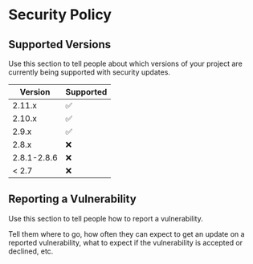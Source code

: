 # Security Policy

## Supported Versions

Use this section to tell people about which versions of your project are
currently being supported with security updates.

| Version     | Supported          |
|-------------|--------------------|
| 2.11.x      | :white_check_mark: |
| 2.10.x      | :white_check_mark: |
| 2.9.x       | :white_check_mark: |
| 2.8.x       | :x:                |
| 2.8.1-2.8.6 | :x:                |
| < 2.7       | :x:                |

## Reporting a Vulnerability

Use this section to tell people how to report a vulnerability.

Tell them where to go, how often they can expect to get an update on a
reported vulnerability, what to expect if the vulnerability is accepted or
declined, etc.
